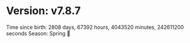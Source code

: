 # Version: v7.8.7
Time since birth: 2808 days, 67392 hours, 4043520 minutes, 242611200 seconds
Season: Spring 🌸
